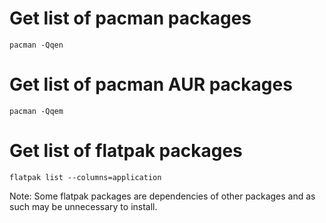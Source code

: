 # Get list of pacman packages

`pacman -Qqen`

# Get list of pacman AUR packages

`pacman -Qqem`

# Get list of flatpak packages

`flatpak list --columns=application`

Note: Some flatpak packages are dependencies of other packages and as such may be unnecessary to install.
